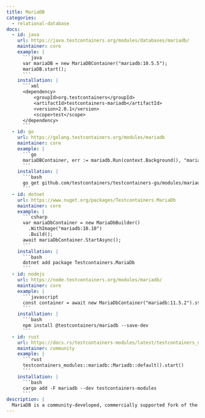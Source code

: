 ```yaml
---
title: MariaDB
categories:
  - relational-database
docs:
  - id: java
    url: https://java.testcontainers.org/modules/databases/mariadb/
    maintainer: core
    example: |
      ```java
      var mariaDB = new MariaDBContainer("mariadb:10.5.5");
      mariaDB.start();
      ```
    installation: |
      ```xml
      <dependency>
          <groupId>org.testcontainers</groupId>
          <artifactId>testcontainers-mariadb</artifactId>
          <version>2.0.1</version>
          <scope>test</scope>
      </dependency>
      ```
  - id: go
    url: https://golang.testcontainers.org/modules/mariadb
    maintainer: core
    example: |
      ```go
      mariaDBContainer, err := mariadb.Run(context.Background(), "mariadb:11.0.3")
      ```
    installation: |
      ```bash
      go get github.com/testcontainers/testcontainers-go/modules/mariadb
      ```
  - id: dotnet
    url: https://www.nuget.org/packages/Testcontainers.MariaDb
    maintainer: core
    example: |
      ```csharp
      var mariaDbContainer = new MariaDbBuilder()
        .WithImage("mariadb:10.10")
        .Build();
      await mariaDbContainer.StartAsync();
      ```
    installation: |
      ```bash
      dotnet add package Testcontainers.MariaDb
      ```
  - id: nodejs
    url: https://node.testcontainers.org/modules/mariadb/
    maintainer: core
    example: |
      ```javascript
      const container = await new MariaDbContainer("mariadb:11.5.2").start();
      ```
    installation: |
      ```bash
      npm install @testcontainers/mariadb --save-dev
      ```
  - id: rust
    url: https://docs.rs/testcontainers-modules/latest/testcontainers_modules/mariadb/struct.Mariadb.html
    maintainer: community
    example: |
      ```rust
      testcontainers_modules::mariadb::Mariadb::default().start()
      ```
    installation: |
      ```bash
      cargo add -F mariadb --dev testcontainers-modules
      ```
description: |
  MariaDB is a community-developed, commercially supported fork of the MySQL relational database management system.
---
```

